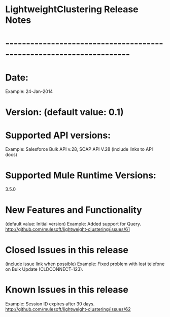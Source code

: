 # LightweightClustering Release Notes
# --------------------------------------------------------------------
# Date: <DD-MMM-YYYY>
Example: 24-Jan-2014
# Version: (default value: 0.1)
# Supported API versions: 
Example: Salesforce Bulk API v.28, SOAP API V.28 (include links to API docs)
# Supported Mule Runtime Versions: 
3.5.0
# New Features and Functionality
(default value: Initial version) 
Example: Added support for Query. http://github.com/mulesoft/lightweight-clustering/issues/61
# Closed Issues in this release 
(include issue link when possible)
Example: Fixed problem with lost telefone on Bulk Update (CLDCONNECT-123).
# Known Issues in this release
Example: Session ID expires after  30 days. http://github.com/mulesoft/lightweight-clustering/issues/62
